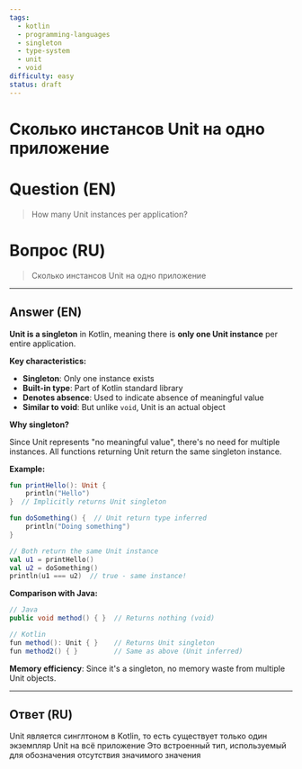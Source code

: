 ```yaml
---
tags:
  - kotlin
  - programming-languages
  - singleton
  - type-system
  - unit
  - void
difficulty: easy
status: draft
---
```


# Сколько инстансов Unit на одно приложение

# Question (EN)
> How many Unit instances per application?

# Вопрос (RU)
> Сколько инстансов Unit на одно приложение

---

## Answer (EN)

**Unit is a singleton** in Kotlin, meaning there is **only one Unit instance** per entire application.

**Key characteristics:**

- **Singleton**: Only one instance exists
- **Built-in type**: Part of Kotlin standard library
- **Denotes absence**: Used to indicate absence of meaningful value
- **Similar to void**: But unlike `void`, Unit is an actual object

**Why singleton?**

Since Unit represents "no meaningful value", there's no need for multiple instances. All functions returning Unit return the same singleton instance.

**Example:**
```kotlin
fun printHello(): Unit {
    println("Hello")
}  // Implicitly returns Unit singleton

fun doSomething() {  // Unit return type inferred
    println("Doing something")
}

// Both return the same Unit instance
val u1 = printHello()
val u2 = doSomething()
println(u1 === u2)  // true - same instance!
```

**Comparison with Java:**
```java
// Java
public void method() { }  // Returns nothing (void)

// Kotlin
fun method(): Unit { }    // Returns Unit singleton
fun method2() { }         // Same as above (Unit inferred)
```

**Memory efficiency**: Since it's a singleton, no memory waste from multiple Unit objects.

---

## Ответ (RU)

Unit является синглтоном в Kotlin, то есть существует только один экземпляр Unit на всё приложение Это встроенный тип, используемый для обозначения отсутствия значимого значения


